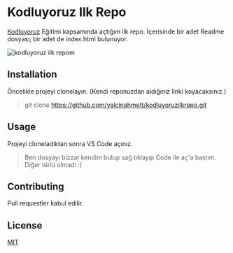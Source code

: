 # Kodluyoruz Ilk Repo
[Kodluyoruz](https://app.patika.dev/) Eğitimi kapsamında açtığım ilk repo. İçerisinde bir adet Readme dosyası, bir adet de index.html bulunuyor.

![kodluyoruz ilk repom](yahme/Pictures/github.png "github")

## Installation
Öncelikle projeyi clonelayın. (Kendi reponuzdan aldığınız linki koyacaksınız.)
>git clone https://github.com/yalcinahmett/kodluyoruzilkrepo.git

## Usage        
Projeyi cloneladıktan sonra VS Code açınız.
>Ben dosyayı bizzat kendim bulup sağ tıklayıp Code ile aç'a bastım. Diğer türlü olmadı :(

## Contributing
Pull requestler kabul edilir.    

## License
[MIT](https://choosealicense.com/licenses/mit/)